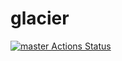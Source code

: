 # glacier
[![master Actions Status](https://github.com/lilin-yang/glacier/workflows/R/badge.svg)](https://github.com/lilin-yang/glacier/actions)

